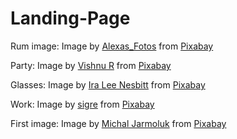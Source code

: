# Landing-Page


Rum image: Image by <a href="https://pixabay.com/users/alexas_fotos-686414/?utm_source=link-attribution&amp;utm_medium=referral&amp;utm_campaign=image&amp;utm_content=3898745">Alexas_Fotos</a> from <a href="https://pixabay.com/?utm_source=link-attribution&amp;utm_medium=referral&amp;utm_campaign=image&amp;utm_content=3898745">Pixabay</a>

Party: Image by <a href="https://pixabay.com/users/thekaleidoscope-8956502/?utm_source=link-attribution&amp;utm_medium=referral&amp;utm_campaign=image&amp;utm_content=3480274">Vishnu R</a> from <a href="https://pixabay.com/?utm_source=link-attribution&amp;utm_medium=referral&amp;utm_campaign=image&amp;utm_content=3480274">Pixabay</a>

Glasses: Image by <a href="https://pixabay.com/users/kaicho20-86142/?utm_source=link-attribution&amp;utm_medium=referral&amp;utm_campaign=image&amp;utm_content=492871">Ira Lee Nesbitt</a> from <a href="https://pixabay.com/?utm_source=link-attribution&amp;utm_medium=referral&amp;utm_campaign=image&amp;utm_content=492871">Pixabay</a>

Work: Image by <a href="https://pixabay.com/users/sigre-3043513/?utm_source=link-attribution&amp;utm_medium=referral&amp;utm_campaign=image&amp;utm_content=1572059">sigre</a> from <a href="https://pixabay.com/?utm_source=link-attribution&amp;utm_medium=referral&amp;utm_campaign=image&amp;utm_content=1572059">Pixabay</a>

First image: Image by <a href="https://pixabay.com/users/jarmoluk-143740/?utm_source=link-attribution&amp;utm_medium=referral&amp;utm_campaign=image&amp;utm_content=428392">Michal Jarmoluk</a> from <a href="https://pixabay.com/?utm_source=link-attribution&amp;utm_medium=referral&amp;utm_campaign=image&amp;utm_content=428392">Pixabay</a>

